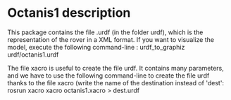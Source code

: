 # Octanis1 description

This package contains the file .urdf (in the folder urdf), which is the representation of the rover in a XML format. If you want to visualize the model, execute the following command-line :
urdf\_to\_graphiz urdf/octanis1.urdf

The file xacro is useful to create the file urdf. It contains many parameters, and we have to use the following command-line to create the file urdf thanks to the file xacro (write the name of the destination instead of 'dest': 
rosrun xacro xacro octanis1.xacro > dest.urdf 

